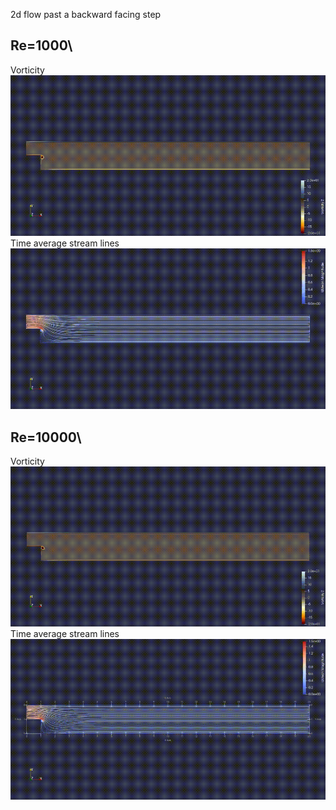 2d flow past a backward facing step
## Re=1000\
Vorticity
![votricity](re1000t100.gif)\
Time average stream lines
![streamlines](re1000t100lines.gif)
## Re=10000\
Vorticity
![votricity](re10000t100.gif)\
Time average stream lines
![streamlines](re10000t100lines.gif)
